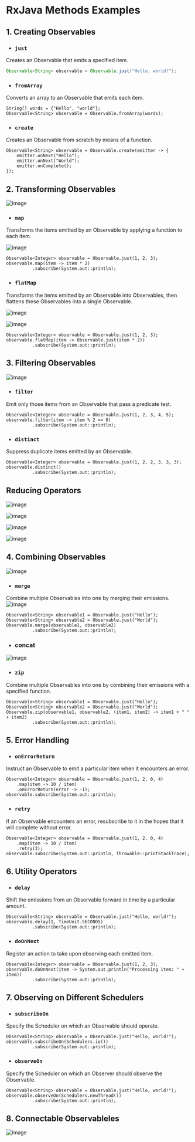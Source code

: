 # RxJava Methods Examples

## 1. Creating Observables

  - ### `just`
  Creates an Observable that emits a specified item.
  
  ```java
  Observable<String> observable = Observable.just("Hello, world!");
  ```
  
  
  - ### `fromArray`
  Converts an array to an Observable that emits each item.
  
  ```
  String[] words = {"Hello", "world"};
  Observable<String> observable = Observable.fromArray(words);
  
  ```
  
  - ### `create`
  Creates an Observable from scratch by means of a function.
  
  ```
  Observable<String> observable = Observable.create(emitter -> {
      emitter.onNext("Hello");
      emitter.onNext("World");
      emitter.onComplete();
  });
  
  ```

## 2. Transforming Observables
![image](https://github.com/user-attachments/assets/cf4620de-23e9-49b2-8441-ef93546c8002)


- ### `map`
Transforms the items emitted by an Observable by applying a function to each item.

![image](https://github.com/user-attachments/assets/78bc388a-3a53-45f1-bb89-e7c8c357e222)


```
Observable<Integer> observable = Observable.just(1, 2, 3);
observable.map(item -> item * 2)
          .subscribe(System.out::println);
```

- ### `flatMap`
Transforms the items emitted by an Observable into Observables, then flattens these Observables into a single Observable.

![image](https://github.com/user-attachments/assets/1fc1e813-d8ba-4443-8208-8ce666705d97)


![image](https://github.com/user-attachments/assets/aabbec07-141d-4ddc-ba13-2a22bbfbf610)


```
Observable<Integer> observable = Observable.just(1, 2, 3);
observable.flatMap(item -> Observable.just(item * 2))
          .subscribe(System.out::println);
```

## 3. Filtering Observables

![image](https://github.com/user-attachments/assets/67bfd13d-e95f-446f-a05d-30f3fcd5bdd8)

- ### `filter`
Emit only those items from an Observable that pass a predicate test.

```
Observable<Integer> observable = Observable.just(1, 2, 3, 4, 5);
observable.filter(item -> item % 2 == 0)
          .subscribe(System.out::println);
```

- ### `distinct`
Suppress duplicate items emitted by an Observable.

```
Observable<Integer> observable = Observable.just(1, 2, 2, 3, 3, 3);
observable.distinct()
          .subscribe(System.out::println);
```

## Reducing Operators  
![image](https://github.com/user-attachments/assets/8e67fb19-a908-42c8-ad0c-2fa4e7ddc94f)

![image](https://github.com/user-attachments/assets/8976a7dd-3592-4955-8896-e4561f52b1ff)

![image](https://github.com/user-attachments/assets/28b12952-c3e7-45ec-94e5-43f324325ea4)

![image](https://github.com/user-attachments/assets/db4aff9f-2ffe-479d-8b8b-e9b3b07a8026)



## 4. Combining Observables
![image](https://github.com/user-attachments/assets/d260ba47-0782-417f-8828-92cf2cbc7643)

- ### `merge`
Combine multiple Observables into one by merging their emissions.
![image](https://github.com/user-attachments/assets/8f2e69d5-b8aa-476b-9ff0-ba89c556211e)

```
Observable<String> observable1 = Observable.just("Hello");
Observable<String> observable2 = Observable.just("World");
Observable.merge(observable1, observable2)
          .subscribe(System.out::println);
```

- ### concat
 ![image](https://github.com/user-attachments/assets/d79bc99d-23e8-4e35-b5c7-f4ab396b57bc)

- ### `zip`
Combine multiple Observables into one by combining their emissions with a specified function.

```
Observable<String> observable1 = Observable.just("Hello");
Observable<String> observable2 = Observable.just("World");
Observable.zip(observable1, observable2, (item1, item2) -> item1 + " " + item2)
          .subscribe(System.out::println);
```

## 5. Error Handling
- ### `onErrorReturn`
Instruct an Observable to emit a particular item when it encounters an error.

```
Observable<Integer> observable = Observable.just(1, 2, 0, 4)
    .map(item -> 10 / item)
    .onErrorReturn(error -> -1);
observable.subscribe(System.out::println);
```

- ### `retry`
If an Observable encounters an error, resubscribe to it in the hopes that it will complete without error.

```
Observable<Integer> observable = Observable.just(1, 2, 0, 4)
    .map(item -> 10 / item)
    .retry(3);
observable.subscribe(System.out::println, Throwable::printStackTrace);
```

## 6. Utility Operators
- ### `delay`
Shift the emissions from an Observable forward in time by a particular amount.

```
Observable<String> observable = Observable.just("Hello, world!");
observable.delay(1, TimeUnit.SECONDS)
          .subscribe(System.out::println);
```

- ### `doOnNext`
Register an action to take upon observing each emitted item.

```
Observable<Integer> observable = Observable.just(1, 2, 3);
observable.doOnNext(item -> System.out.println("Processing item: " + item))
          .subscribe(System.out::println);
```

## 7. Observing on Different Schedulers


- ### `subscribeOn`
Specify the Scheduler on which an Observable should operate.

```
Observable<String> observable = Observable.just("Hello, world!");
observable.subscribeOn(Schedulers.io())
          .subscribe(System.out::println);
```

- ### `observeOn`
Specify the Scheduler on which an Observer should observe the Observable.

```
Observable<String> observable = Observable.just("Hello, world!");
observable.observeOn(Schedulers.newThread())
          .subscribe(System.out::println);
```

## 8. Connectable Observableles 
![image](https://github.com/user-attachments/assets/c28fded0-9808-40a0-bd7c-ddb0cbf7e2b3)

